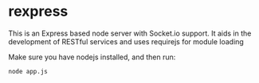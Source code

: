 rexpress
========

This is an Express based node server with Socket.io support.  It aids in the development of RESTful services and uses requirejs for module loading

Make sure you have nodejs installed, and then run:

```
node app.js
```
